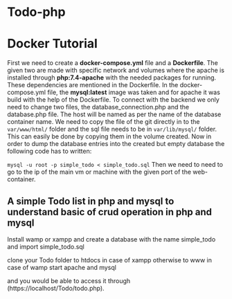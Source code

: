 # Todo-php
# Docker Tutorial
First we need to create a <b>docker-compose.yml</b> file and a <b>Dockerfile</b>. The given two are made with specific network and volumes where the apache is installed through <b>php:7.4-apache</b> with the needed packages for running. These dependencies are mentioned in the Dockerfile. In the docker-compose.yml file, the <b>mysql:latest</b> image was taken and for apache it was build with the help of the Dockerfile. To connect with the backend we only need to change two files, the database_connection.php and the database.php file. The host will be named as per the name of the database container name. We need to copy the file of the git directly in to the ```var/www/html/``` folder and the sql file needs to be in ```var/lib/mysql/``` folder. This can easily be done by copying them in the volume created. Now in order to dump the database entries into the created but empty database the following code has to written: 

```mysql -u root -p simple_todo < simple_todo.sql```
Then we need to need to go to the ip of the main vm or machine with the given port of the web-container.

## A simple Todo list in php and mysql to understand basic of crud operation in php and mysql

 Install wamp or xampp and create a database with the name simple_todo and import simple_todo.sql

 clone your Todo folder to htdocs in case of xampp otherwise to www in case of wamp start apache and mysql

 and you would be able to access it through (https://localhost/Todo/todo.php).


````
